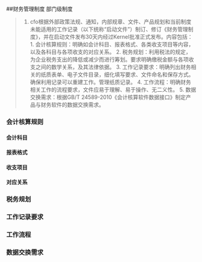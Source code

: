 ##财务管理制度
部门级制度

> 1. cfo根据外部政策法规、通知，内部规章、文件、产品规划和当前制度未能适用的工作记录（以下统称“启动文件”）制订、修订《财务管理制度》，并在启动文件发布30天内经过Kernel批准正式发布。内容包括：
	1. 会计核算规则：明确如会计科目、报表格式、各类收支项目等内容，以及各科目与各项收支的对应关系。
	2. 税务规划：利用税法的规定，为企业税务支出的降低或减少而进行筹划。要求明确缴税金额与各项收支之间的数学关系，及其法律依据。
	3. 工作记录要求：明确列出财务相关的纸质表单、电子文件目录，细化填写要求、文件命名和保存方式。确保利用记录可以重建工作。管理纸质记录。
	4. 工作流程：明确财务相关工作的流程要求，文件应易于理解、易于操作、无二义性。
	5. 数据交换需求：根据GB/T 24589-2010《会计核算软件数据接口》制定产品与财务软件的数据交换需求。

### 会计核算规则
#### 会计科目
#### 报表格式
#### 收支项目
#### 对应关系


### 税务规划
### 工作记录要求
### 工作流程
### 数据交换需求